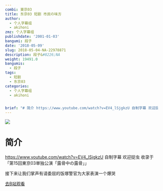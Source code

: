 ```yaml
---
combi: 東京03
title: 东京03 短剧 市民の味方
author:
  - 个人字幕组
  - akihoni
zmz: 个人字幕组
publishdate: '2001-01-03'
bangumi: 段子
date: '2018-05-09'
slug: 2018-05-04-NA-22978871
description: 段子&#8226;NA
weight: 19491.0
bangumis:
  - 段子
tags:
  - 短剧
  - 东京03
categories:
  - 个人字幕组
  - akihoni


brief: "# 简介 https://www.youtube.com/watch?v=EV4_lSjgkzU 自制字幕 欢迎捉虫 收录于「第15回東京03単独公演「露骨中の露骨」」 接下来让我们掌声有请委屈的饭塚警官为大家表演一个爆哭"
---
```

![](https://i.imgur.com/rrWZYJk.jpg)
# 简介  
https://www.youtube.com/watch?v=EV4_lSjgkzU
自制字幕 欢迎捉虫
收录于「第15回東京03単独公演「露骨中の露骨」」

接下来让我们掌声有请委屈的饭塚警官为大家表演一个爆哭  

[去B站观看](https://www.bilibili.com/video/av22978871/)
 
